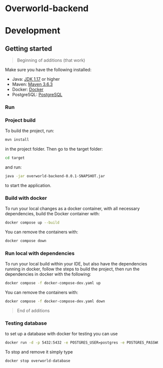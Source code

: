 # Overworld-backend

# Development

## Getting started
> Beginning of additions (that work)

Make sure you have the following installed:

- Java: [JDK 1.17](https://www.oracle.com/java/technologies/javase/jdk17-archive-downloads.html) or higher
- Maven: [Maven 3.6.3](https://maven.apache.org/download.cgi)
- Docker: [Docker](https://www.docker.com/)
- PostgreSQL: [PostgreSQL](https://www.postgresql.org/download/)

### Run
### Project build
To build the project, run:
```sh
mvn install
```

in the project folder.
Then go to the target folder:
```sh
cd target
```
and run:
```sh
java -jar overworld-backend-0.0.1-SNAPSHOT.jar
```
to start the application.


### Build with docker
To run your local changes as a docker container, with all necessary dependencies,
build the Docker container with:

```sh
docker compose up --build
```
You can remove the containers with:
```sh
docker compose down
```

### Run local with dependencies
To run your local build within your IDE, but also have the dependencies running in docker, follow the steps
to build the project, then run the dependencies in docker with the following:
```sh
docker compose -f docker-compose-dev.yaml up 
```
You can remove the containers with:
```sh
docker compose -f docker-compose-dev.yaml down
```

> End of additions


### Testing database
to set up a database with docker for testing you can use
```sh
docker run -d -p 5432:5432 -e POSTGRES_USER=postgres -e POSTGRES_PASSWORD=postgres -e POSTGRES_DB=postgres  --rm --name overworld-database postgres
```
To stop and remove it simply type
```sh
docker stop overworld-database
```
